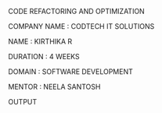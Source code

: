 CODE REFACTORING AND OPTIMIZATION

COMPANY NAME : CODTECH IT SOLUTIONS

NAME : KIRTHIKA R

DURATION : 4 WEEKS

DOMAIN : SOFTWARE DEVELOPMENT

MENTOR : NEELA SANTOSH

OUTPUT
